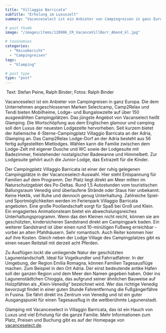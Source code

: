```yaml
---
title: "Villaggio Barricata"
subTitle: "Erholung im Luxuszelt"
summary: "Vacanceselect ist ein Anbieter von Campingreisen in ganz Europa. Die dem Unternehmen angeschlossenen Marken Selectcamp, Camp2Relax und Tendi bieten Mobilheime, Lodge- und Bungalowzelte auf über 150 ausgewählten Campingplätzen. Das jüngste Angebot von Vacanselect heißt Glamping. Die Wortschöpfung aus glamour und camping}"

# post thumb
image: "/images/items/120906_CR_VacanceVillBarr_Abend_kl.jpg"

# taxonomies
categories: 
  - "Reisebericht"
  - "Campingreisen"
tags:
  - "Glamping"

# post type
type: "post"
---
```


 Text: Stefan Peine, Ralph Binder; Fotos: Ralph Binder  

 Vacanceselect ist ein Anbieter von Campingreisen in ganz Europa. Die dem Unternehmen angeschlossenen Marken Selectcamp, Camp2Relax und Tendi bieten Mobilheime, Lodge- und Bungalowzelte auf über 150 ausgewählten Campingplätzen. Das jüngste Angebot von Vacanselect heißt Glamping. Die Wortschöpfung aus dem Englischen glamour und camping soll den Luxus der neuesten Lodgezelte hervorheben. Seit kurzem bietet der italienische 4-Sterne-Campingplatz Villaggio Barricata an der Adria, Glamping an. Das Camp2Relax Lodge-Dorf an der Adria besteht aus 56 fertig aufgestellten Mietlodges. Wählen kann die Familie zwischen dem Lodge-Zelt mit eigener Dusche und WC sowie der Lodgesuite mit Badezimmer, freistehender nostalgischer Badewanne und Himmelbett. Zur Lodgesuite gehört auch die Junior-Lodge, das Extrazelt für die Kinder.  

 Der Campingplatz Villaggio Barricata ist einer der ruhig gelegenen Campingplätze in der Vacanceselect-Auswahl. Hier steht Entspannung für Familien auf dem Programm. Der Platz liegt direkt am Meer mitten im Naturschutzgebiet des Po-Deltas. Rund 1,5 Autostunden vom touristischen Ballungsraum Venedig sind überlaufene Strände oder Staus hier unbekannt. Keine Hektik, viel Ruhe und dennoch genug Unterhaltung. Zahlreiche Spiel- und Sportmöglichkeiten werden im Ferienpark Villaggio Barricata angeboten. Eine große Poollandschaft sorgt für Spaß bei Groß und Klein. Ein engagiertes Animationsteam bietet ein abwechslungsreiches Unterhaltungsprogramm. Wenn das den Kleinen nicht reicht, können sie am geschützten, kindersicheren Sandstrand direkt am Campingpark baden. Ein weiterer Sandstrand ist über einen rund 10-minütigen Fußweg erreichbar - vorbei an alten Pfahlhäusern. Sehr romantisch. Auch Reiter kommen hier auf ihre Kosten. Gleich neben der Lodge Village des Campingplatzes gibt es einen neuen Reitstall mit derzeit acht Pferden.  

 Zu Ausflügen lockt die umliegende Natur der geschützten Lagunenlandschaft. Ideal für Vogelkundler und Fahrradfahrer. In der Umgebung, der Region Emilia Romagna, können Familien Tagesausflüge machen. Zum Beispiel in den Ort Adria. Der einst bedeutende antike Hafen soll der ganzen Region und dem Meer den Namen gegeben haben. Oder ins Lagunenstädtchen Chioggia, das aufgrund seiner ähnlichen Bauweise auf Holzpfählen als „Klein-Venedig“ bezeichnet wird. Wer das richtige Venedig bevorzugt findet in einer guten Stunde Fahrentfernung die Fußgängerfähre in Fusina. Sie fährt direkt ins Zentrum von Venedig und ist ein guter Ausgangspunkt für einen Tagesausflug in die weltberühmte Lagunenstadt.  

 Glamping mit Vacanceselect in Villaggio Barricata, das ist ein Hauch von Luxus und viel Erholung für die ganze Familie. Mehr Informationen zum Platz, Preisen und Buchung gibt es auf der Homepage von [vacanceselect.de](http://www.vacanceselect.de/Camping/Italien/Adria/Villaggio-Barricata/50216/).